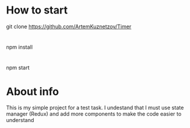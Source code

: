 # How to start
git clone https://github.com/ArtemKuznetzov/Timer
#
npm install
# 
npm start

# About info
This is my simple project for a test task. I undestand that I must use state manager (Redux) and add more components to make the code easier to understand
